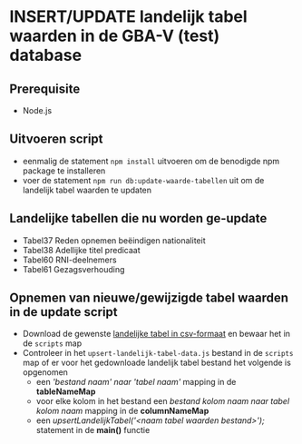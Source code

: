 # INSERT/UPDATE landelijk tabel waarden in de GBA-V (test) database

## Prerequisite
- Node.js

## Uitvoeren script

- eenmalig de statement `npm install` uitvoeren om de benodigde npm package te installeren
- voer de statement `npm run db:update-waarde-tabellen` uit om de landelijk tabel waarden te updaten

## Landelijke tabellen die nu worden ge-update

- Tabel37 Reden opnemen beëindigen nationaliteit
- Tabel38 Adellijke titel predicaat
- Tabel60 RNI-deelnemers
- Tabel61 Gezagsverhouding

## Opnemen van nieuwe/gewijzigde tabel waarden in de update script

- Download de gewenste [landelijke tabel in csv-formaat](https://publicaties.rvig.nl/Landelijke_tabellen/Landelijke_tabellen_32_t_m_61_excl_tabel_35/Landelijke_Tabellen_32_t_m_61_in_csv_formaat) en bewaar het in de `scripts` map
- Controleer in het `upsert-landelijk-tabel-data.js` bestand in de `scripts` map of er voor het gedownloade landelijk tabel bestand het volgende is opgenomen
  - een _'bestand naam' naar 'tabel naam'_ mapping in de **tableNameMap**
  - voor elke kolom in het bestand een _bestand kolom naam naar tabel kolom naam_ mapping in de **columnNameMap**
  - een _upsertLandelijkTabel('\<naam tabel waarden bestand\>');_ statement in de **main()** functie
